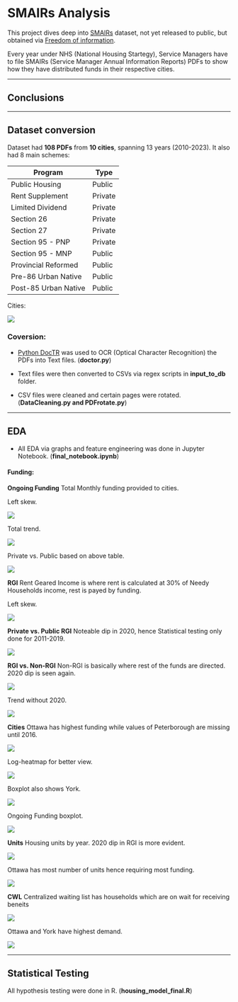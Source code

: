 # SMAIRs Analysis

This project dives deep into [SMAIRs](https://data.ontario.ca/dataset/service-manager-annual-information-return-smair) dataset, not yet released to public, but obtained via [Freedom of information](https://www.ontario.ca/page/freedom-information-request).

Every year under NHS (National Housing Startegy), Service Managers have to file SMAIRs (Service Manager Annual Information Reports) PDFs to show how they have distributed funds in their respective cities.

---

## Conclusions

---

## Dataset conversion

Dataset had **108 PDFs** from **10 cities**, spanning 13 years (2010-2023). It also had 8 main schemes:

| Program                  | Type   |
|--------------------------|--------|
| Public Housing           | Public |
| Rent Supplement          | Private|
| Limited Dividend         | Private|
| Section 26               | Private|
| Section 27               | Private|
| Section 95 - PNP         | Private|
| Section 95 - MNP         | Public |
| Provincial Reformed      | Public |
| Pre-86 Urban Native      | Public |
| Post-85 Urban Native     | Public |

Cities:

![](/EDA/cropped_ontario_map.png)

### Coversion:

- [Python DocTR](https://pypi.org/project/python-doctr/) was used to OCR (Optical Character Recognition) the PDFs into Text files. (**doctor.py**)

- Text files were then converted to CSVs via regex scripts in **input_to_db** folder.

- CSV files were cleaned and certain pages were rotated. (**DataCleaning.py and PDFrotate.py**)

---

## EDA

- All EDA via graphs and feature engineering was done in Jupyter Notebook. (**final_notebook.ipynb**)

#### Funding:

**Ongoing Funding**
Total Monthly funding provided to cities.

Left skew.

![](/EDA/hist_ongoing.png)

Total trend.

![](/EDA/page3_total_ongoing.png)

Private vs. Public based on above table.

![](/EDA/page3_ongoing_pp.png)

**RGI**
Rent Geared Income is where rent is calculated at 30% of Needy Households income, rest is payed by funding.

Left skew.

![](/EDA/hist_rgi.png)

**Private vs. Public RGI**
Noteable dip in 2020, hence Statistical testing only done for 2011-2019.

![](/EDA/rgi_pp.png)

**RGI vs. Non-RGI**
Non-RGI is basically where rest of the funds are directed. 2020 dip is seen again.

![](/EDA/RGI_non_RGI.png)

Trend without 2020.

![](/EDA/trend.png)

**Cities**
Ottawa has highest funding while values of Peterborough are missing until 2016.

![](/EDA/heatmap.png)

Log-heatmap for better view.

![](/EDA/log_heatmap.png)

Boxplot also shows York.

![](/EDA/rgi_box.png)

Ongoing Funding boxplot.

![](/EDA/ongoing_box_plot.png)

**Units**
Housing units by year. 2020 dip in RGI is more evident.

![](/EDA/RGI_non_RGI_vacant_YoY.png)

Ottawa has most number of units hence requiring most funding.

![](/EDA/units_heatmap.png)


**CWL**
Centralized waiting list has households which are on wait for receiving beneits

![](/EDA/CWL_by_year.png)

Ottawa and York have highest demand.

![](/EDA/CWL_cities.png)

---

## Statistical Testing

All hypothesis testing were done in R. (**housing_model_final.R**)


